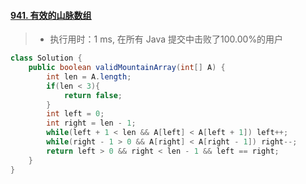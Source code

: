 #### [941. 有效的山脉数组](https://leetcode-cn.com/problems/valid-mountain-array/)

> - 执行用时：1 ms, 在所有 Java 提交中击败了100.00%的用户

```java
class Solution {
    public boolean validMountainArray(int[] A) {
        int len = A.length;
        if(len < 3){
            return false;
        }
        int left = 0;
        int right = len - 1;
        while(left + 1 < len && A[left] < A[left + 1]) left++;
        while(right - 1 > 0 && A[right] < A[right - 1]) right--;
        return left > 0 && right < len - 1 && left == right;
    }
}
```

